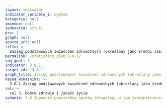 ```yaml
---
layout: indicator
indicator_variable_1: ogółem
kategorie: null
zmienne: null
jednostka: sztuki
pre: 1
graph: null
source_url: null
title: >-
  Zasięg podstawowych świadczeń zdrowotnych (określany jako średni zasięg podstawowych świadczeń zdrowotnych na podstawie monitorowanych interwencji, włączając opiekę nad matką, noworodkiem i dzieckiem, choroby zakaźne, choroby niezakaźne, wydajność i dostęp do świadczeń wśród ogółu ludności i w grupach nieuprzywilejowanych)
permalink: /statistics_glob/3-8-1/
sdg_goal: 3
indicator: 3.8.1
target_id: '3.8.1'
graph_title: Zasięg podstawowych świadczeń zdrowotnych (określany jako średni zasięg podstawowych świadczeń zdrowotnych na podstawie monitorowanych interwencji, włączając opiekę nad matką, noworodkiem i dzieckiem, choroby zakaźne, choroby niezakaźne, wydajność i dostęp do świadczeń wśród ogółu ludności i w grupach nieuprzywilejowanych)
nazwa_wskaznika: >-
  3.8.1 Zasięg podstawowych świadczeń zdrowotnych (określany jako średni zasięg podstawowych świadczeń zdrowotnych na podstawie monitorowanych interwencji, włączając opiekę nad matką, noworodkiem i dzieckiem, choroby zakaźne, choroby niezakaźne, wydajność i dostęp do świadczeń wśród ogółu ludności i w grupach nieuprzywilejowanych)
cel: >-
  cel 3. Dobre zdrowie i jakość życia
zadanie: 3.8 Zapewnić powszechną opiekę zdrowotną, w tym zabezpieczenie przed ryzykiem finansowym, dostęp do podstawowej opieki zdrowotnej wysokiej jakości oraz bezpiecznych, skutecznych, wysokiej jakości, przystępnych cenowo lekarstw i szczepionek.
---
```

